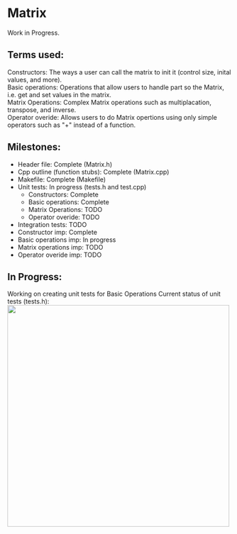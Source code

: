 # Matrix
Work in Progress.

## Terms used:

Constructors: The ways a user can call the matrix to init it (control size, inital values, and more).  
Basic operations: Operations that allow users to handle part so the Matrix, i.e. get and set values in the matrix.  
Matrix Operations: Complex Matrix operations such as multiplacation, transpose, and inverse.  
Operator overide: Allows users to do Matrix opertions using only simple operators such as "+" instead of a function.  

## Milestones:
 * Header file: Complete (Matrix.h)
 * Cpp outline (function stubs): Complete (Matrix.cpp)
 * Makefile: Complete (Makefile)
 * Unit tests: In progress (tests.h and test.cpp)
    * Constructors: Complete
    * Basic operations: Complete
    * Matrix Operations: TODO
    * Operator overide: TODO
 * Integration tests: TODO
 * Constructor imp: Complete
 * Basic operations imp: In progress
 * Matrix operations imp: TODO
 * Operator overide imp: TODO

## In Progress:
Working on creating unit tests for Basic Operations
Current status of unit tests (tests.h):
<img src="https://user-images.githubusercontent.com/56750709/123190467-6ca49980-d454-11eb-9bdc-49864b11c3c5.PNG" width=500>  
